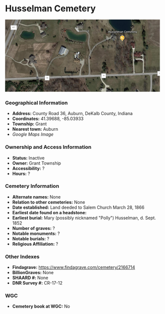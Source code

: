 # Husselman Cemetery

![Husselman Cemetery on Google Earth](https://github.com/FyoAtEPL/DeKalbCemeteries/blob/main/images/mapImages/HusselmanEarth.png "Husselman Cemetery on Google Earth")

### Geographical Information
- **Address:** County Road 36, Auburn, DeKalb County, Indiana
- **Coordinates:** 41.39688, -85.03933
- **Township:** Grant
- **Nearest town:** Auburn
- *Google Maps Image*

### Ownership and Access Information
- **Status:** Inactive
- **Owner:** Grant Township
- **Accessibility:** ?
- **Hours:** ?

### Cemetery Information
- **Alternate names:** None
- **Relation to other cemeteries:** None
- **Date established:** Land deeded to Salem Church March 28, 1866
- **Earliest date found on a headstone:**
- **Earliest burial:** Mary (possibly nicknamed "Polly") Husselman, d. Sept. 1852
- **Number of graves:** ?
- **Notable monuments:** ?
- **Notable burials:** ?
- **Religious Affiliation:** ?

### Other Indexes
- **Findagrave:** https://www.findagrave.com/cemetery/2166714 
- **BillionGraves:** None
- **SHAARD #:** None
- **DNR Survey #:** CR-17-12


### WGC
- **Cemetery book at WGC:** No
